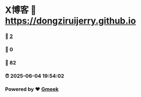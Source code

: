 # X博客 :link: https://dongziruijerry.github.io 
### :page_facing_up: [2](https://dongziruijerry.github.io/tag.html) 
### :speech_balloon: 0 
### :hibiscus: 82 
### :alarm_clock: 2025-06-04 19:54:02 
### Powered by :heart: [Gmeek](https://github.com/Meekdai/Gmeek)
